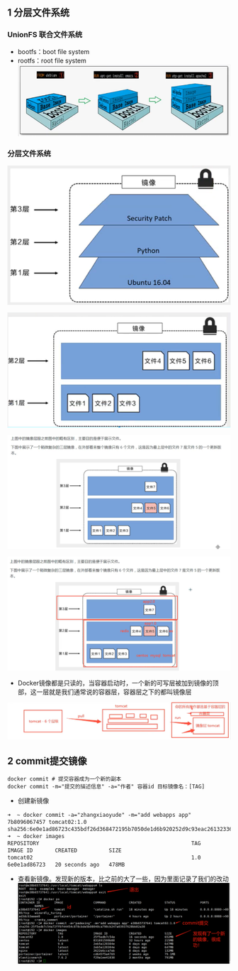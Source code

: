 ## 1 分层文件系统
### UnionFS 联合文件系统

* bootfs：boot file system
* rootfs：root file system
![](image/2022-10-07-21-46-07.png)


### 分层文件系统

![](image/2022-10-07-21-46-56.png)

![](image/2022-10-07-21-47-04.png)

![](image/2022-10-07-21-47-30.png)

![](image/2022-10-07-21-47-37.png)

* Docker镜像都是只读的，当容器启动时，一个新的可写层被加到镜像的顶部，这一层就是我们通常说的容器层，容器层之下的都叫镜像层

![](image/2022-10-07-21-48-06.png)
## 2 commit提交镜像

```
docker commit # 提交容器成为一个新的副本
docker commit -m="提交的描述信息" -a="作者" 容器id 目标镜像名：[TAG]
```
* 创建新镜像
```
➜  ~ docker commit -a="zhangxiaoyude" -m="add webapps app" 7b8096067457 tomcat02:1.0
sha256:6e0e1ad86723c435bdf26d368472195b7050de1d6b920252d9c93eac26132336
➜  ~ docker images                                                                  
REPOSITORY                                                TAG                                                                          IMAGE ID       CREATED          SIZE
tomcat02                                                  1.0                                                                          6e0e1ad86723   20 seconds ago   478MB
```

* 查看新镜像。发现新的版本，比之前的大了一些，因为里面记录了我们的改动
![](image/2022-10-07-21-51-04.png)